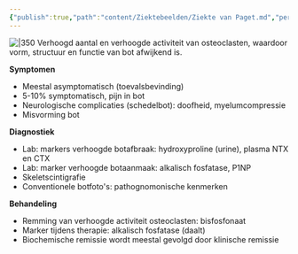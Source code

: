 ```yaml
---
{"publish":true,"path":"content/Ziektebeelden/Ziekte van Paget.md","permalink":"/content/ziektebeelden/ziekte-van-paget/","title":"Ziekte van Paget","tags":["Orthopedie","Reumatologie"]}
---
```




![|350](https://i.imgur.com/4Utqlxl.png#outline)
Verhoogd aantal en verhoogde activiteit van osteoclasten, waardoor vorm, structuur en functie van bot afwijkend is.

**Symptomen**
- Meestal asymptomatisch (toevalsbevinding)
- 5-10% symptomatisch, pijn in bot
- Neurologische complicaties (schedelbot): doofheid, myelumcompressie
- Misvorming bot

**Diagnostiek**
- Lab: markers verhoogde botafbraak: hydroxyproline (urine), plasma NTX en CTX
- Lab: marker verhoogde botaanmaak: alkalisch fosfatase, P1NP
- Skeletscintigrafie
- Conventionele botfoto's: pathognomonische kenmerken

**Behandeling**
- Remming van verhoogde activiteit osteoclasten: bisfosfonaat
- Marker tijdens therapie: alkalisch fosfatase (daalt)
- Biochemische remissie wordt meestal gevolgd door klinische remissie
